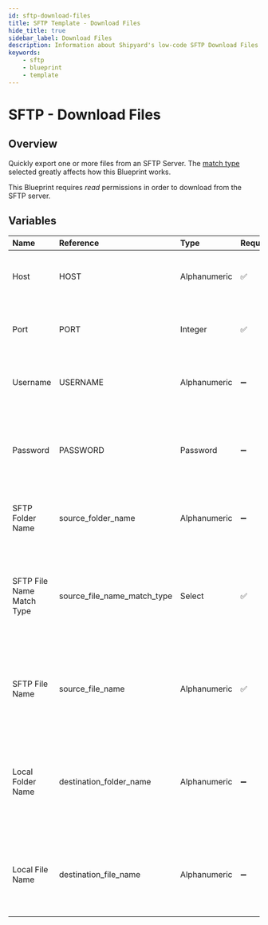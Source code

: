 ```yaml
---
id: sftp-download-files
title: SFTP Template - Download Files
hide_title: true
sidebar_label: Download Files
description: Information about Shipyard's low-code SFTP Download Files blueprint. Quickly export one or more files from an SFTP Server. Once the files have downloaded, transfer them to another service or run another Vessel against the data.
keywords:
    - sftp
    - blueprint
    - template
---
```


# SFTP - Download Files

## Overview

Quickly export one or more files from an SFTP Server. The [match type](https://www.shipyardapp.com/docs/reference/blueprint-library/match-type/) selected greatly affects how this Blueprint works.

This Blueprint requires _read_ permissions in order to download from the SFTP server.



## Variables

| Name | Reference | Type | Required | Default | Options | Description |
|:---|:---|:---|:---|:---|:---|:---|
| Host | HOST | Alphanumeric | :white_check_mark: | - | - | Domain or IP address of the SFTP server to connect to. |
| Port | PORT | Integer | :white_check_mark: | 22 | - | Number for the port to connect to. `22` is used by default. |
| Username | USERNAME | Alphanumeric | :heavy_minus_sign: | - | - | Value of the configured username in the SFTP server. |
| Password | PASSWORD | Password | :heavy_minus_sign: | - | - | Value of the configured password associated to the username on the SFTP server. |
| SFTP Folder Name | source_folder_name | Alphanumeric | :heavy_minus_sign: | - | - | Name of the folder where the file is stored in the SFTP server. |
| SFTP File Name Match Type | source_file_name_match_type | Select | :white_check_mark: | `exact_match` | Exact Match: `exact_match`<br></br><br></br>Regex Match: `regex_match` | Determines if the text in &#34;SFTP File Name&#34; will look for one file with exact match, or multiple files using regex. |
| SFTP File Name | source_file_name | Alphanumeric | :white_check_mark: | - | - | Name of the target file in the SFTP server. Can be regex if &#34;Match Type&#34; is set accordingly. |
| Local Folder Name | destination_folder_name | Alphanumeric | :heavy_minus_sign: | - | - | Folder where the file(s) should be downloaded. Leaving blank will place the file in the home directory. |
| Local File Name | destination_file_name | Alphanumeric | :heavy_minus_sign: | - | - | What to name the file(s) being downloaded. If left blank, defaults to the original file name(s). |


